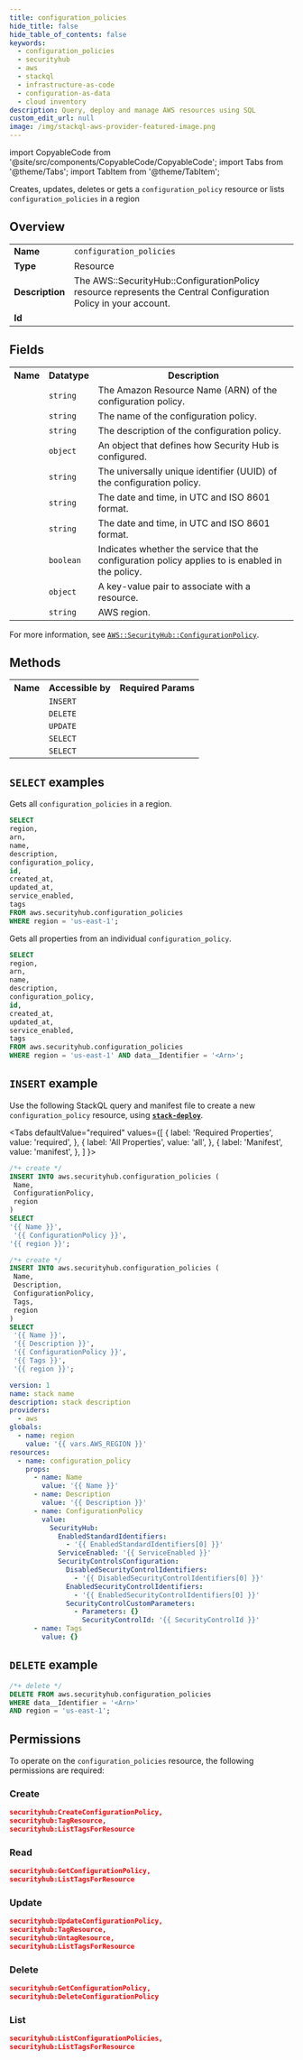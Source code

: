 ```yaml
---
title: configuration_policies
hide_title: false
hide_table_of_contents: false
keywords:
  - configuration_policies
  - securityhub
  - aws
  - stackql
  - infrastructure-as-code
  - configuration-as-data
  - cloud inventory
description: Query, deploy and manage AWS resources using SQL
custom_edit_url: null
image: /img/stackql-aws-provider-featured-image.png
---
```


import CopyableCode from '@site/src/components/CopyableCode/CopyableCode';
import Tabs from '@theme/Tabs';
import TabItem from '@theme/TabItem';

Creates, updates, deletes or gets a <code>configuration_policy</code> resource or lists <code>configuration_policies</code> in a region

## Overview
<table>
<tbody>
<tr><td><b>Name</b></td><td><code>configuration_policies</code></td></tr>
<tr><td><b>Type</b></td><td>Resource</td></tr>
<tr><td><b>Description</b></td><td>The AWS::SecurityHub::ConfigurationPolicy resource represents the Central Configuration Policy in your account.</td></tr>
<tr><td><b>Id</b></td><td><CopyableCode code="aws.securityhub.configuration_policies" /></td></tr>
</tbody>
</table>

## Fields
<table>
<tbody>
<tr><th>Name</th><th>Datatype</th><th>Description</th></tr><tr><td><CopyableCode code="arn" /></td><td><code>string</code></td><td>The Amazon Resource Name (ARN) of the configuration policy.</td></tr>
<tr><td><CopyableCode code="name" /></td><td><code>string</code></td><td>The name of the configuration policy.</td></tr>
<tr><td><CopyableCode code="description" /></td><td><code>string</code></td><td>The description of the configuration policy.</td></tr>
<tr><td><CopyableCode code="configuration_policy" /></td><td><code>object</code></td><td>An object that defines how Security Hub is configured.</td></tr>
<tr><td><CopyableCode code="id" /></td><td><code>string</code></td><td>The universally unique identifier (UUID) of the configuration policy.</td></tr>
<tr><td><CopyableCode code="created_at" /></td><td><code>string</code></td><td>The date and time, in UTC and ISO 8601 format.</td></tr>
<tr><td><CopyableCode code="updated_at" /></td><td><code>string</code></td><td>The date and time, in UTC and ISO 8601 format.</td></tr>
<tr><td><CopyableCode code="service_enabled" /></td><td><code>boolean</code></td><td>Indicates whether the service that the configuration policy applies to is enabled in the policy.</td></tr>
<tr><td><CopyableCode code="tags" /></td><td><code>object</code></td><td>A key-value pair to associate with a resource.</td></tr>
<tr><td><CopyableCode code="region" /></td><td><code>string</code></td><td>AWS region.</td></tr>
</tbody>
</table>

For more information, see <a href="https://docs.aws.amazon.com/AWSCloudFormation/latest/UserGuide/aws-resource-securityhub-configurationpolicy.html"><code>AWS::SecurityHub::ConfigurationPolicy</code></a>.

## Methods

<table>
<tbody>
  <tr>
    <th>Name</th>
    <th>Accessible by</th>
    <th>Required Params</th>
  </tr>
  <tr>
    <td><CopyableCode code="create_resource" /></td>
    <td><code>INSERT</code></td>
    <td><CopyableCode code="ConfigurationPolicy, Name, region" /></td>
  </tr>
  <tr>
    <td><CopyableCode code="delete_resource" /></td>
    <td><code>DELETE</code></td>
    <td><CopyableCode code="data__Identifier, region" /></td>
  </tr>
  <tr>
    <td><CopyableCode code="update_resource" /></td>
    <td><code>UPDATE</code></td>
    <td><CopyableCode code="data__Identifier, data__PatchDocument, region" /></td>
  </tr>
  <tr>
    <td><CopyableCode code="list_resources" /></td>
    <td><code>SELECT</code></td>
    <td><CopyableCode code="region" /></td>
  </tr>
  <tr>
    <td><CopyableCode code="get_resource" /></td>
    <td><code>SELECT</code></td>
    <td><CopyableCode code="data__Identifier, region" /></td>
  </tr>
</tbody>
</table>

## `SELECT` examples
Gets all <code>configuration_policies</code> in a region.
```sql
SELECT
region,
arn,
name,
description,
configuration_policy,
id,
created_at,
updated_at,
service_enabled,
tags
FROM aws.securityhub.configuration_policies
WHERE region = 'us-east-1';
```
Gets all properties from an individual <code>configuration_policy</code>.
```sql
SELECT
region,
arn,
name,
description,
configuration_policy,
id,
created_at,
updated_at,
service_enabled,
tags
FROM aws.securityhub.configuration_policies
WHERE region = 'us-east-1' AND data__Identifier = '<Arn>';
```

## `INSERT` example

Use the following StackQL query and manifest file to create a new <code>configuration_policy</code> resource, using [__`stack-deploy`__](https://pypi.org/project/stack-deploy/).

<Tabs
    defaultValue="required"
    values={[
      { label: 'Required Properties', value: 'required', },
      { label: 'All Properties', value: 'all', },
      { label: 'Manifest', value: 'manifest', },
    ]
}>
<TabItem value="required">

```sql
/*+ create */
INSERT INTO aws.securityhub.configuration_policies (
 Name,
 ConfigurationPolicy,
 region
)
SELECT 
'{{ Name }}',
 '{{ ConfigurationPolicy }}',
'{{ region }}';
```
</TabItem>
<TabItem value="all">

```sql
/*+ create */
INSERT INTO aws.securityhub.configuration_policies (
 Name,
 Description,
 ConfigurationPolicy,
 Tags,
 region
)
SELECT 
 '{{ Name }}',
 '{{ Description }}',
 '{{ ConfigurationPolicy }}',
 '{{ Tags }}',
 '{{ region }}';
```
</TabItem>
<TabItem value="manifest">

```yaml
version: 1
name: stack name
description: stack description
providers:
  - aws
globals:
  - name: region
    value: '{{ vars.AWS_REGION }}'
resources:
  - name: configuration_policy
    props:
      - name: Name
        value: '{{ Name }}'
      - name: Description
        value: '{{ Description }}'
      - name: ConfigurationPolicy
        value:
          SecurityHub:
            EnabledStandardIdentifiers:
              - '{{ EnabledStandardIdentifiers[0] }}'
            ServiceEnabled: '{{ ServiceEnabled }}'
            SecurityControlsConfiguration:
              DisabledSecurityControlIdentifiers:
                - '{{ DisabledSecurityControlIdentifiers[0] }}'
              EnabledSecurityControlIdentifiers:
                - '{{ EnabledSecurityControlIdentifiers[0] }}'
              SecurityControlCustomParameters:
                - Parameters: {}
                  SecurityControlId: '{{ SecurityControlId }}'
      - name: Tags
        value: {}

```
</TabItem>
</Tabs>

## `DELETE` example

```sql
/*+ delete */
DELETE FROM aws.securityhub.configuration_policies
WHERE data__Identifier = '<Arn>'
AND region = 'us-east-1';
```

## Permissions

To operate on the <code>configuration_policies</code> resource, the following permissions are required:

### Create
```json
securityhub:CreateConfigurationPolicy,
securityhub:TagResource,
securityhub:ListTagsForResource
```

### Read
```json
securityhub:GetConfigurationPolicy,
securityhub:ListTagsForResource
```

### Update
```json
securityhub:UpdateConfigurationPolicy,
securityhub:TagResource,
securityhub:UntagResource,
securityhub:ListTagsForResource
```

### Delete
```json
securityhub:GetConfigurationPolicy,
securityhub:DeleteConfigurationPolicy
```

### List
```json
securityhub:ListConfigurationPolicies,
securityhub:ListTagsForResource
```
